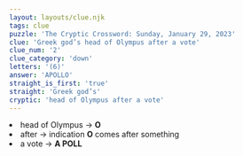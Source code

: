 ```yaml
---
layout: layouts/clue.njk
tags: clue
puzzle: 'The Cryptic Crossword: Sunday, January 29, 2023'
clue: 'Greek god’s head of Olympus after a vote'
clue_num: '2'
clue_category: 'down'
letters: '(6)'
answer: 'APOLLO'
straight_is_first: 'true'
straight: 'Greek god’s'
cryptic: 'head of Olympus after a vote'
---
```

<li>head of Olympus → <b>O</b></li>
<li>after → indication <b>O</b> comes after something</li>
<li>a vote → <b>A POLL</b></li>